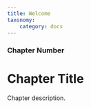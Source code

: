 ```yaml
---
title: Welcome
taxonomy:
    category: docs
---
```


### Chapter Number

# Chapter Title

Chapter description.